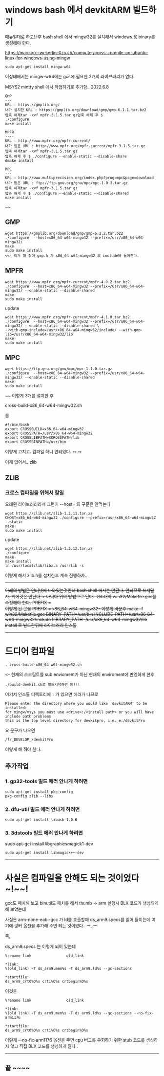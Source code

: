 ﻿

windows bash 에서 devkitARM 빌드하기
=================================

매뉴얼대로 하고난후 bash shell 에서 mingw32를 설치해서 windows 용 binary를 생성해야 한다.

https://marc.xn--wckerlin-0za.ch/computer/cross-compile-on-ubuntu-linux-for-windows-using-mingw

~~~
sudo apt-get install mingw-w64
~~~

이상태에서는 mingw-w64에는 gcc에 필요한 3개의 라이브러리가 없다.

MSYS2 mintty shell 에서 작업하기로 추가함.. 2022.6.8

~~~
GMP
---
URL : https://gmplib.org/
내가 설치한 URL : https://gmplib.org/download/gmp/gmp-6.1.1.tar.bz2
압축 해제tar -xvf mpfr-3.1.5.tar.gz압축 해제 후 $ 
./configure
make install

MPFR
----
URL : http://www.mpfr.org/mpfr-current/
내가 받은 URL : http://www.mpfr.org/mpfr-current/mpfr-3.1.5.tar.gz
압축 해제tar -xvf mpfr-3.1.5.tar.gz
압축 해제 후 $ ./configure --enable-static --disable-share
dmake install

MPC
---
URL : http://www.multiprecision.org/index.php?prog=mpc&page=download
내가 받은 URL : ftp://ftp.gnu.org/gnu/mpc/mpc-1.0.3.tar.gz
압축 해제tar -xvf mpfr-3.1.5.tar.gz
압축 해제 후 $ ./configure --enable-static --disable-shared
make install

~~~

~~

GMP
---
~~~
wget https://gmplib.org/download/gmp/gmp-6.1.2.tar.bz2
./configure  --host=x86_64-w64-mingw32 --prefix=/usr/x86_64-w64-mingw32/
make
sudo make install
<<- 이거 해 줘야 gmp.h 가 x86_64-w64-mingw32 의 include에 들어간다.
~~~

MPFR
----
~~~
wget https://www.mpfr.org/mpfr-current/mpfr-4.0.2.tar.bz2
./configure  --host=x86_64-w64-mingw32 --prefix=/usr/x86_64-w64-mingw32/ --enable-static --disable-shared
make
sudo make install
~~~

update

~~~
wget https://www.mpfr.org/mpfr-current/mpfr-4.1.0.tar.bz2
./configure  --host=x86_64-w64-mingw32 --prefix=/usr/x86_64-w64-mingw32/ --enable-static --disable-shared \
--with-gmp-include=/usr/x86_64-w64-mingw32/include/ --with-gmp-lib=/usr/x86_64-w64-mingw32/lib
make
sudo make install
~~~


MPC
---

~~~
wget https://ftp.gnu.org/gnu/mpc/mpc-1.1.0.tar.gz
./configure  --host=x86_64-w64-mingw32 --prefix=/usr/x86_64-w64-mingw32/ --enable-static --disable-shared
make
sudo make install
~~~
~~
이렇게 3개를 설치한 후 

cross-build-x86_64-w64-mingw32.sh 

를


~~~
#!/bin/bash
export CROSSBUILD=x86_64-w64-mingw32
export CROSSPATH=/usr/x86_64-w64-mingw32
export CROSSLIBPATH=$CROSSPATH/lib
export CROSSBINPATH=/usr/bin
~~~


이렇게 고치고. 컴파일 하니 안되었다. ㅠ.ㅠ

이게 없어서.. zlib

ZLIB 
----
### 크로스 컴파일을 위해서 할일  

오래된 라이브러리라서 그런지 --host= 의 구문은 안먹는다 

```
wget https://zlib.net/zlib-1.2.11.tar.xz
CHOST=x86_64-w64-mingw32 ./configure --prefix=/usr/x86_64-w64-mingw32 --static
make
sudo make install
```

update

```
wget https://zlib.net/zlib-1.2.12.tar.xz
./configure
make
make install
ln /usr/local/lib/libz.a /usr/lib -s
```

이렇게 해서 zlib.h를 설치한후 계속 진행하자..

***

~~아래의 방법은 인터넷에 나와있는것인데 bash shell 에서는 안된다. 
안되므로 쓰지말자.
위에것은 안된다-> 아니다 위의 방법으로 된다.. zlib내의 win32/Makefile.gcc를 수정해야 한다.
PREFIX =  
이렇게 된 곳을
PREFIX = x86_64-w64-mingw32-
이렇게 바꾼후
make -f win32/Makefile.gcc BINARY_PATH=/usr/bin INCLUDE_PATH=/usr/x86_64-w64-mingw32/include LIBRARY_PATH=/usr/x86_64-w64-mingw32/lib install
로 빌드한뒤에 라이브러리 인스톨~~

***
드디어 컴파일
===

```
. cross-build-x86_64-w64-mingw32.sh 
```

<- 현재의 스크립트를 sub envioment가 아닌 현재의 enviroment에 반영하게 한후

~~~
./build-devkit.sh로 빌드시작하면 됨!!!
~~~

여기서 인스톨 디렉토리에 `:` 가 있으면 에러가 나므로 

```
Please enter the directory where you would like 'devkitARM' to be installed:
for mingw/msys you must use <drive>:/<install path> or you will have include path problems
this is the top level directory for devkitpro, i.e. e:/devkitPro
```
요 문구가 나오면 

```
/f/_DEVELOP_/devkitPro 
```
이렇게 해 줘야 한다.

추가작업
---

### 1. gp32-tools 빌드 에러 안나게 하려면 

```
sudo apt-get install pkg-config
pkg-config zlib --libs
```

### 2. dfu-util 빌드 에러 안나게 하려면 
```
sudo apt-get install libusb-1.0.0
```

### 3. 3dstools 빌드 에러 안나게 하려면 

~~sudo apt-get install libgraphicsmagick1-dev~~    
``` 
sudo apt-get install libmagick++-dev
```


***
사실은 컴파일을 안해도 되는 것이었다 ~!~~!
===

gcc도 패치해 보고 binutil도 패치를 해서 thumb -> arm 실행시 BLX 코드가 생성되게 해 보았는데 

사실은 arm-none-eabi-gcc 가 ld를 호출할때 ds_arm9.specs를 읽어 들이는데 여기에 링커 옵션을 추가해 주면 되는 것이었다.. ㅡ,.ㅡ

즉,

ds_arm9.specs 는 이렇게 되어 있는데 

```
%rename link                old_link

*link:
%(old_link) -T ds_arm9.mem%s -T ds_arm9.ld%s --gc-sections

*startfile:
ds_arm9_crt0%O%s crti%O%s crtbegin%O%s

```

이것을 

```
%rename link                old_link

*link:
%(old_link) -T ds_arm9.mem%s -T ds_arm9.ld%s --gc-sections --no-fix-arm1176

*startfile:
ds_arm9_crt0%O%s crti%O%s crtbegin%O%s

```

이렇게 --no-fix-arm1176 옵션을 주면 cpu 버그를 우회하기 위한 stub 코드를 생성하지 않고 직접  BLX 코드를 생셩하게 된다 .

***

끝 ~~~~
-----------

